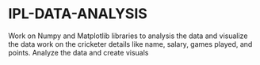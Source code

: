 # IPL-DATA-ANALYSIS
Work on Numpy and Matplotlib libraries to analysis the data and visualize the data work on the cricketer details like name, salary, games played, and points. Analyze the data and create visuals
